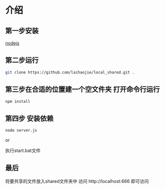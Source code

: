 # 介绍

## 第一步安装 
[nodejs](https://nodejs.org/en)

## 第二步运行
```sh
git clone https://github.com/laihaojie/local_shared.git .
```

## 第三步在合适的位置建一个空文件夹 打开命令行运行 
```sh
npm install
```

## 第四步 安装依赖
```sh
node server.js
```
or

执行start.bat文件


## 最后
将要共享的文件放入shared文件夹中  访问 http://localhost:666 即可访问

